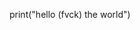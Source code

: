 print("hello (fvck) the world")
<!---
taiyouuu/taiyouuu is a ✨ special ✨ repository because its `README.md` (this file) appears on your GitHub profile.
You can click the Preview link to take a look at your changes.
--->
